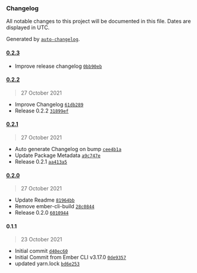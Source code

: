 ### Changelog

All notable changes to this project will be documented in this file. Dates are displayed in UTC.

Generated by [`auto-changelog`](https://github.com/CookPete/auto-changelog).

#### [0.2.3](https://github.com/camerondubas/ember-cli-deploy-latest/compare/0.2.2...0.2.3)

- Improve release changelog [`0bb90eb`](https://github.com/camerondubas/ember-cli-deploy-latest/commit/0bb90eba45a0fe3e12f4804a7076a1bd6379ba3f)

#### [0.2.2](https://github.com/camerondubas/ember-cli-deploy-latest/compare/0.2.1...0.2.2)

> 27 October 2021

- Improve Changelog [`61db289`](https://github.com/camerondubas/ember-cli-deploy-latest/commit/61db28915fa151bf2fd8e5f5801f77feb145ec5c)
- Release 0.2.2 [`31899ef`](https://github.com/camerondubas/ember-cli-deploy-latest/commit/31899eff8a4ef8acd56b8f0beb1d554a148f14bc)

#### [0.2.1](https://github.com/camerondubas/ember-cli-deploy-latest/compare/0.2.0...0.2.1)

> 27 October 2021

- Auto generate Changelog on bump [`cee4b1a`](https://github.com/camerondubas/ember-cli-deploy-latest/commit/cee4b1a87d994e0bf958f2bf4fcbab7e8cec7120)
- Update Package Metadata [`a9c747e`](https://github.com/camerondubas/ember-cli-deploy-latest/commit/a9c747eaf486670b6e1f1c9052ede41795183552)
- Release 0.2.1 [`aa413a5`](https://github.com/camerondubas/ember-cli-deploy-latest/commit/aa413a5109d8304076da9eddf12d24ae17b1c27f)

#### [0.2.0](https://github.com/camerondubas/ember-cli-deploy-latest/compare/0.1.1...0.2.0)

> 27 October 2021

- Update Readme [`81964bb`](https://github.com/camerondubas/ember-cli-deploy-latest/commit/81964bb9c5eec1feea9fee62716af0d6507b5043)
- Remove ember-cli-build [`28c0844`](https://github.com/camerondubas/ember-cli-deploy-latest/commit/28c0844f84bdcd5873c963853fecb0fa3af4aa29)
- Release 0.2.0 [`6010944`](https://github.com/camerondubas/ember-cli-deploy-latest/commit/60109443ec783a33b4fab7ca0cb33f6f7ed10799)

#### 0.1.1

> 23 October 2021

- Initial commit [`d40ec60`](https://github.com/camerondubas/ember-cli-deploy-latest/commit/d40ec602f791f76034d788bec92a7cf46db3230a)
- Initial Commit from Ember CLI v3.17.0 [`0de9357`](https://github.com/camerondubas/ember-cli-deploy-latest/commit/0de93572b4529cea42f2cebb5127d2e48dea603e)
- updated yarn.lock [`bd6e253`](https://github.com/camerondubas/ember-cli-deploy-latest/commit/bd6e2532195850df0c933cc19f5fecfb89c040f5)
